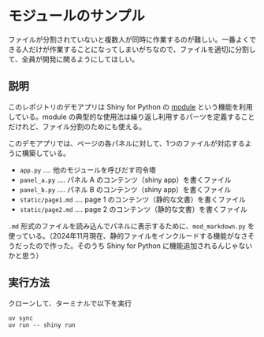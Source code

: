 # モジュールのサンプル

ファイルが分割されていないと複数人が同時に作業するのが難しい。一番よくできる人だけが作業することになってしまいがちなので、ファイルを適切に分割して、全員が開発に関るようにしてほしい。

## 説明

このレポジトリのデモアプリは Shiny for Python の [module](https://shiny.posit.co/py/api/express/express.module.html) という機能を利用している。module の典型的な使用法は繰り返し利用するパーツを定義することだけれど、ファイル分割のためにも使える。

このデモアプリでは、ページの各パネルに対して、1つのファイルが対応するように構築している。

- `app.py` .... 他のモジュールを呼びだす司令塔
- `panel_a.py` .... パネル A のコンテンツ（shiny app）を書くファイル
- `panel_b.py` .... パネル B のコンテンツ（shiny app）を書くファイル
- `static/page1.md` .... page 1 のコンテンツ（静的な文書）を書くファイル
- `static/page2.md` .... page 2 のコンテンツ（静的な文書）を書くファイル

`.md` 形式のファイルを読み込んでパネルに表示するために、`mod_markdown.py` を使っている。（2024年11月現在、静的ファイルをインクルードする機能がなさそうだったので作った。そのうち Shiny for Python に機能追加されるんじゃないかと思う）

## 実行方法

クローンして、ターミナルで以下を実行

```
uv sync
uv run -- shiny run
```
